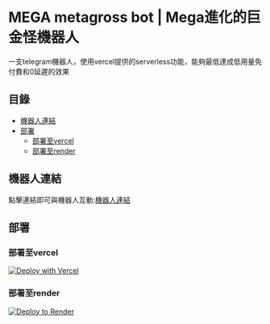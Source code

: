 # MEGA metagross bot | Mega進化的巨金怪機器人

一支telegram機器人，使用vercel提供的serverless功能，能夠最低達成低用量免付費和0延遲的效果

## 目錄
- [機器人連結](#機器人連結)
- [部署](#部署)
  - [部署至vercel](#部署至vercel)
  - [部署至render](#部署至render)

## 機器人連結
點擊連結即可與機器人互動:[機器人連結](https://t.me/meta_metagross_bot)

## 部署
### 部署至vercel

[![Deploy with Vercel](https://vercel.com/button)](https://vercel.com/new/clone?repository-url=https%3A%2F%2Fgithub.com%2Fconnectshark%2Fmega-metagross-bot)

### 部署至render
[![Deploy to Render](https://render.com/images/deploy-to-render-button.svg)](https://render.com/deploy)